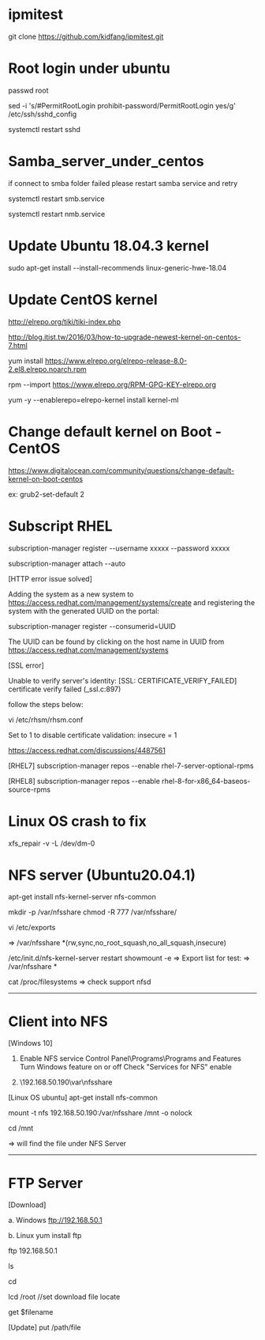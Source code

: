 # ipmitest
git clone https://github.com/kidfang/ipmitest.git

# Root login under ubuntu
passwd root

sed -i 's/#PermitRootLogin prohibit-password/PermitRootLogin yes/g' /etc/ssh/sshd_config

systemctl restart sshd 

# Samba_server_under_centos
if connect to smba folder failed please restart samba service and retry

systemctl restart smb.service

systemctl restart nmb.service

# Update Ubuntu 18.04.3 kernel
sudo apt-get install --install-recommends linux-generic-hwe-18.04

# Update CentOS kernel
http://elrepo.org/tiki/tiki-index.php

http://blog.itist.tw/2016/03/how-to-upgrade-newest-kernel-on-centos-7.html

yum install https://www.elrepo.org/elrepo-release-8.0-2.el8.elrepo.noarch.rpm

rpm --import https://www.elrepo.org/RPM-GPG-KEY-elrepo.org

yum -y --enablerepo=elrepo-kernel install kernel-ml

# Change default kernel on Boot - CentOS

https://www.digitalocean.com/community/questions/change-default-kernel-on-boot-centos

ex: grub2-set-default 2

# Subscript RHEL

subscription-manager register --username xxxxx --password xxxxx

subscription-manager attach --auto

[HTTP error issue solved]

Adding the system as a new system to https://access.redhat.com/management/systems/create and registering the system with the generated UUID on the portal:

subscription-manager register --consumerid=UUID

The UUID can be found by clicking on the host name in UUID from https://access.redhat.com/management/systems

[SSL error]

Unable to verify server's identity: [SSL: CERTIFICATE_VERIFY_FAILED] certificate verify failed (_ssl.c:897)

follow the steps below:

vi /etc/rhsm/rhsm.conf

Set to 1 to disable certificate validation:
insecure = 1

https://access.redhat.com/discussions/4487561

[RHEL7]
subscription-manager repos --enable rhel-7-server-optional-rpms

[RHEL8]
subscription-manager repos --enable rhel-8-for-x86_64-baseos-source-rpms

# Linux OS crash to fix

xfs_repair -v -L /dev/dm-0

# NFS server (Ubuntu20.04.1)

apt-get install nfs-kernel-server nfs-common

mkdir -p /var/nfsshare
chmod -R 777 /var/nfsshare/

vi  /etc/exports

=> /var/nfsshare    *(rw,sync,no_root_squash,no_all_squash,insecure)

/etc/init.d/nfs-kernel-server restart
showmount -e
=> Export list for test:
=> /var/nfsshare *

cat /proc/filesystems
=> check support nfsd

----------

# Client into NFS

[Windows 10]
1. Enable NFS service
Control Panel\Programs\Programs and Features
Turn Windows feature on or off
Check "Services for NFS" enable

2.    \\192.168.50.190\var\nfsshare

[Linux OS ubuntu]
apt-get install nfs-common

mount -t nfs 192.168.50.190:/var/nfsshare /mnt -o nolock

cd /mnt

=> will find the file under NFS Server

---------------

# FTP Server 

[Download]

a. Windows 
ftp://192.168.50.1

b. Linux
yum install ftp

ftp 192.168.50.1

ls

cd

lcd /root    //set download file locate

get $filename

[Update]
put /path/file
